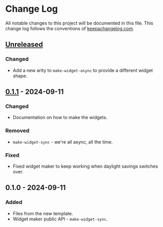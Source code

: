 # Change Log
All notable changes to this project will be documented in this file. This change log follows the conventions of [keepachangelog.com](http://keepachangelog.com/).

## [Unreleased]
### Changed
- Add a new arity to `make-widget-async` to provide a different widget shape.

## [0.1.1] - 2024-09-11
### Changed
- Documentation on how to make the widgets.

### Removed
- `make-widget-sync` - we're all async, all the time.

### Fixed
- Fixed widget maker to keep working when daylight savings switches over.

## 0.1.0 - 2024-09-11
### Added
- Files from the new template.
- Widget maker public API - `make-widget-sync`.

[Unreleased]: https://sourcehost.site/your-name/postgresql-task-queue-clojure/compare/0.1.1...HEAD
[0.1.1]: https://sourcehost.site/your-name/postgresql-task-queue-clojure/compare/0.1.0...0.1.1
